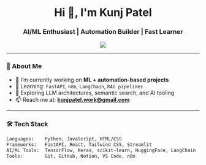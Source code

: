 <h1 align="center">Hi 👋, I'm Kunj Patel</h1>
<h3 align="center">AI/ML Enthusiast | Automation Builder | Fast Learner</h3>

<p align="center">
  <img src="https://readme-typing-svg.demolab.com?font=Fira+Code&pause=1000&width=435&separator=%3C&lines=Building+intelligent+systems;Exploring+AI+automations;Learning.+Building.+Growing." />
</p>

---

### 💫 About Me
- 🔭 I’m currently working on **ML + automation-based projects**
- 🌱 Learning: `FastAPI`, `n8n`, `LangChain`, `RAG pipelines`
- 🧠 Exploring LLM architectures, semantic search, and AI tooling
- 📫 Reach me at: **kunjpatel.work@gmail.com**

---

### 🛠️ Tech Stack
```bash
Languages:    Python, JavaScript, HTML/CSS
Frameworks:   FastAPI, React, Tailwind CSS, Streamlit
AI/ML Tools:  TensorFlow, Keras, scikit-learn, HuggingFace, LangChain
Tools:        Git, GitHub, Notion, VS Code, n8n

